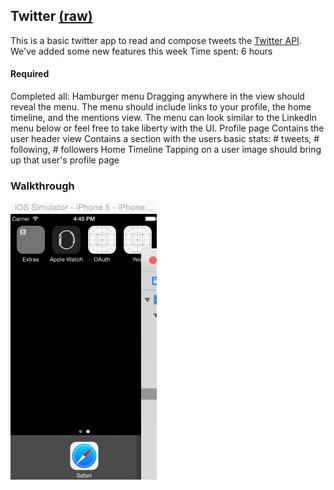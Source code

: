 ## Twitter [(raw)](https://gist.githubusercontent.com/timothy1ee/b9b1860c8ecb4b0b1c18/raw/2adc3f63677d81644e00245cee891eee88907767/gistfile1.md)

This is a basic twitter app to read and compose tweets the [Twitter API](https://apps.twitter.com/).
We've added some new features this week
Time spent: 6 hours

#### Required
Completed all:
Hamburger menu
Dragging anywhere in the view should reveal the menu.
The menu should include links to your profile, the home timeline, and the mentions view.
The menu can look similar to the LinkedIn menu below or feel free to take liberty with the UI.
Profile page
Contains the user header view
Contains a section with the users basic stats: # tweets, # following, # followers
Home Timeline
Tapping on a user image should bring up that user's profile page

### Walkthrough
![Video Walkthrough](Wk4Walkthrough.gif)


